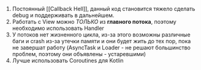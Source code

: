 
1. Постоянный [[Callback Hell]], данный код становится тяжело сделать debug и поддерживать в дальнейшем.
2. Работать с View можно *ТОЛЬКО* из **главного потока**, поэтому необходимо использовать Handler
3. У потоков нет жизненного цикла, из-за этого возможны различные баги и crash из-за утечки памяти и они будет жить до тех пор, пока не завершат работу (AsyncTask и Loader - не решают большинство проблем, поэтому они объявлены - устаревшими)
4. Лучше использовать Coroutines для Kotlin
